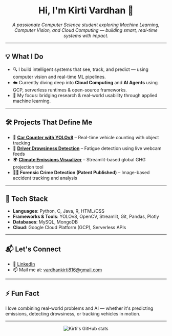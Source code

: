 <h1 align="center">Hi, I'm Kirti Vardhan 👋</h1>

<p align="center">
  <em>A passionate Computer Science student exploring Machine Learning, Computer Vision, and Cloud Computing — building smart, real-time systems with impact.</em>
</p>

---

## 💡 What I Do

- 🔍 I build intelligent systems that see, track, and predict — using computer vision and real-time ML pipelines.
- ☁️ Currently diving deep into **Cloud Computing** and **AI Agents** using GCP, serverless runtimes & open-source frameworks.
- 🧠 My focus: bridging research & real-world usability through applied machine learning.

---

## 🛠️ Projects That Define Me

- 🎯 **[Car Counter with YOLOv8](https://github.com/VardhanKirti/YOLO-Car-Counter)** – Real-time vehicle counting with object tracking
- 🧪 **[Driver Drowsiness Detection](https://github.com/VardhanKirti/Driver-Drowsiness-Detection)** – Fatigue detection using live webcam feeds
- 🌍 **[Climate Emissions Visualizer](https://github.com/VardhanKirti/A-Climate-Story)** – Streamlit-based global GHG projection tool
- 🕵️‍♂️ **Forensic Crime Detection (Patent Published)** – Image-based accident tracking and analysis

---

## 🧠 Tech Stack

- **Languages**: Python, C, Java, R, HTML/CSS
- **Frameworks & Tools**: YOLOv8, OpenCV, Streamlit, Git, Pandas, Plotly
- **Databases**: MySQL, MongoDB
- **Cloud**: Google Cloud Platform (GCP), Serverless APIs

---

## 📬 Let's Connect

- 💼 [LinkedIn](https://www.linkedin.com/in/kirti-vardhan-102a08251)
- 📫 Mail me at: [vardhankirti816@gmail.com](mailto:vardhankirti816@gmail.com)

---

## ⚡ Fun Fact

I love combining real-world problems and AI — whether it's predicting emissions, detecting drowsiness, or tracking vehicles in motion.

---

<p align="center">
  <img src="https://github-readme-stats.vercel.app/api?username=VardhanKirti&show_icons=true&theme=radical" alt="Kirti's GitHub stats"/>
</p>


<!---
VardhanKirti/VardhanKirti is a ✨ special ✨ repository because its `README.md` (this file) appears on your GitHub profile.
You can click the Preview link to take a look at your changes.
--->
